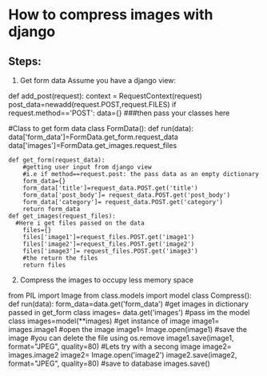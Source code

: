 # How to compress images with django
 ## Steps:
 1. Get form data
 Assume you have a django view:


def add_post(request):
	context = RequestContext(request)
	post_data=newadd(request.POST,request.FILES)
	if request.method=='POST':
    data={}
    ###then pass your classes here


#Class to get form data
 class FormData():
	def run(data):
		data['form_data']=FormData.get_form.request_data
		data['images']=FormData.get_images.request_files

	def get_form(request_data):
		#getting user input from django view
		#i.e if method==request.post: the pass data as an empty dictionary
		form_data={}
		form_data['title']=request_data.POST.get('title')
		form_data['post_body']= request_data.POST.get('post_body')
		form_data['category']= request_data.POST.get('category')
		return form_data
	def get_images(request_files):
	  #Here i get files passed on the data
		files={}
		files['image1']=request_files.POST.get('image1')
		files['image2']=request_files.POST.get('image2')
		files['image3']= request_files.POST.get('image3')
		#the return the files
		return files


2. Compress the images to occupy less memory space

from PIL import Image
from class.models import model
class Compress():
	def run(data):
		form_data=data.get('form_data')
		#get images in dictionary passed in get_form class
		images= data.get('images')
		#pass im the model class
		images=model(**images)
		#get instance of image
		image1= images.image1
		#open the image
		image1= Image.open(image1)
		#save the image
		#you can delete the file using os.remove
		image1.save(image1, format="JPEG", quality=80)
		#Lets try with a secong image
		image2= images.image2
		image2= Image.open('image2')
		image2.save(image2, format="JPEG", quality=80)
		#save to database
		images.save()

